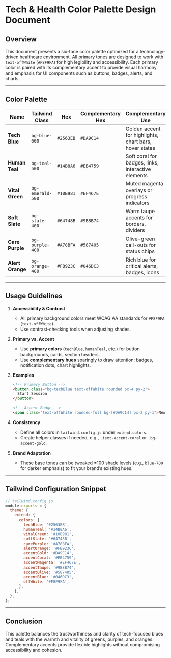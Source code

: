 # Tech & Health Color Palette Design Document

## Overview

This document presents a six-tone color palette optimized for a technology-driven healthcare environment. All primary tones are designed to work with `text-offWhite` (`#F8F9FA`) for high legibility and accessibility. Each primary color is paired with its complementary accent to provide visual harmony and emphasis for UI components such as buttons, badges, alerts, and charts.

---

## Color Palette

| Name             | Tailwind Class   | Hex       | Complementary Hex | Complementary Use                                      |
| ---------------- | ---------------- | --------- | ----------------- | ------------------------------------------------------ |
| **Tech Blue**    | `bg-blue-600`    | `#2563EB` | `#DA9C14`         | Golden accent for highlights, chart bars, hover states |
| **Human Teal**   | `bg-teal-500`    | `#14B8A6` | `#EB4759`         | Soft coral for badges, links, interactive elements     |
| **Vital Green**  | `bg-emerald-500` | `#10B981` | `#EF467E`         | Muted magenta overlays or progress indicators          |
| **Soft Slate**   | `bg-slate-400`   | `#64748B` | `#9B8B74`         | Warm taupe accents for borders, dividers               |
| **Care Purple**  | `bg-purple-400`  | `#A78BFA` | `#587405`         | Olive-green call-outs for status chips                 |
| **Alert Orange** | `bg-orange-400`  | `#FB923C` | `#046DC3`         | Rich blue for critical alerts, badges, icons           |

---

## Usage Guidelines

1. **Accessibility & Contrast**
   - All primary background colors meet WCAG AA standards for `#F8F9FA` (`text-offWhite`).
   - Use contrast-checking tools when adjusting shades.

2. **Primary vs. Accent**
   - Use **primary colors** (`techBlue`, `humanTeal`, etc.) for button backgrounds, cards, section headers.
   - Use **complementary hues** sparingly to draw attention: badges, notification dots, chart highlights.

3. **Examples**

   ```html
   <!-- Primary Button -->
   <button class="bg-techBlue text-offWhite rounded px-4 py-2">
     Start Session
   </button>

   <!-- Accent Badge -->
   <span class="text-offWhite rounded-full bg-[#DA9C14] px-2 py-1">New</span>
   ```

4. **Consistency**
   - Define all colors in `tailwind.config.js` under `extend.colors`.
   - Create helper classes if needed, e.g., `.text-accent-coral` or `.bg-accent-gold`.

5. **Brand Adaptation**
   - These base tones can be tweaked ±100 shade levels (e.g., `blue-700` for darker emphasis) to fit your brand’s existing hues.

---

## Tailwind Configuration Snippet

```js
// tailwind.config.js
module.exports = {
  theme: {
    extend: {
      colors: {
        techBlue: '#2563EB',
        humanTeal: '#14B8A6',
        vitalGreen: '#10B981',
        softSlate: '#64748B',
        carePurple: '#A78BFA',
        alertOrange: '#FB923C',
        accentGold: '#DA9C14',
        accentCoral: '#EB4759',
        accentMagenta: '#EF467E',
        accentTaupe: '#9B8B74',
        accentOlive: '#587405',
        accentBlue: '#046DC3',
        offWhite: '#F8F9FA',
      },
    },
  },
};
```

---

## Conclusion

This palette balances the trustworthiness and clarity of tech-focused blues and teals with the warmth and vitality of greens, purples, and oranges. Complementary accents provide flexible highlights without compromising accessibility and cohesion.
